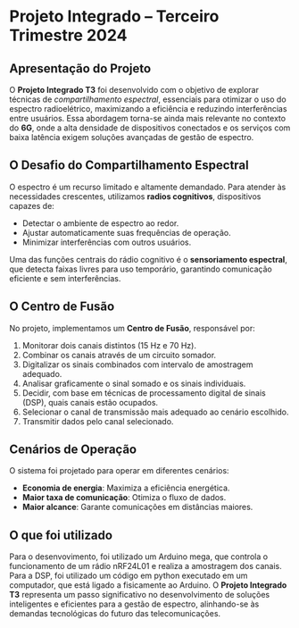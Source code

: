 # Projeto Integrado – Terceiro Trimestre 2024

## Apresentação do Projeto

O **Projeto Integrado T3** foi desenvolvido com o objetivo de explorar técnicas de *compartilhamento espectral*, essenciais para otimizar o uso do espectro radioelétrico, maximizando a eficiência e reduzindo interferências entre usuários. Essa abordagem torna-se ainda mais relevante no contexto do **6G**, onde a alta densidade de dispositivos conectados e os serviços com baixa latência exigem soluções avançadas de gestão de espectro.

## O Desafio do Compartilhamento Espectral

O espectro é um recurso limitado e altamente demandado. Para atender às necessidades crescentes, utilizamos **radios cognitivos**, dispositivos capazes de:

- Detectar o ambiente de espectro ao redor.
- Ajustar automaticamente suas frequências de operação.
- Minimizar interferências com outros usuários.

Uma das funções centrais do rádio cognitivo é o **sensoriamento espectral**, que detecta faixas livres para uso temporário, garantindo comunicação eficiente e sem interferências.

## O Centro de Fusão

No projeto, implementamos um **Centro de Fusão**, responsável por:

1. Monitorar dois canais distintos (15 Hz e 70 Hz).
2. Combinar os canais através de um circuito somador.
3. Digitalizar os sinais combinados com intervalo de amostragem adequado.
4. Analisar graficamente o sinal somado e os sinais individuais.
5. Decidir, com base em técnicas de processamento digital de sinais (DSP), quais canais estão ocupados.
6. Selecionar o canal de transmissão mais adequado ao cenário escolhido.
7. Transmitir dados pelo canal selecionado.

## Cenários de Operação

O sistema foi projetado para operar em diferentes cenários:

- **Economia de energia**: Maximiza a eficiência energética.
- **Maior taxa de comunicação**: Otimiza o fluxo de dados.
- **Maior alcance**: Garante comunicações em distâncias maiores.

## O que foi utilizado

Para o desenvovimento, foi utilizado um Arduino mega, que controla o funcionamento de um rádio nRF24L01 e realiza a amostragem dos canais. Para a DSP, foi utilizado um código em python executado em um computador, que está ligado a fisicamente ao Arduino.
O **Projeto Integrado T3** representa um passo significativo no desenvolvimento de soluções inteligentes e eficientes para a gestão de espectro, alinhando-se às demandas tecnológicas do futuro das telecomunicações.

